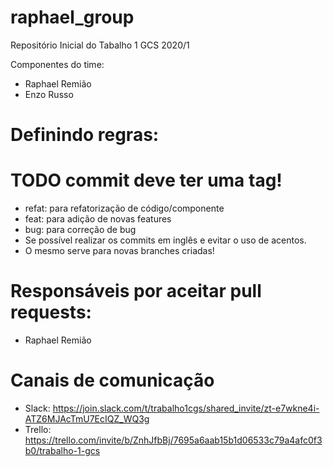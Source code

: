 # raphael_group
Repositório Inicial do Tabalho 1 GCS 2020/1

Componentes do time:
- Raphael Remião 
- Enzo Russo


# Definindo regras:
# TODO commit deve ter uma tag!
- refat: para refatorização de código/componente 
- feat: para adição de novas features
- bug: para correção de bug
- Se possível realizar os commits em inglês e evitar o uso de acentos.
- O mesmo serve para novas branches criadas!

# Responsáveis por aceitar pull requests:
- Raphael Remião

# Canais de comunicação
- Slack: https://join.slack.com/t/trabalho1cgs/shared_invite/zt-e7wkne4i-ATZ6MJAcTmU7EcIQZ_WQ3g
- Trello: https://trello.com/invite/b/ZnhJfbBj/7695a6aab15b1d06533c79a4afc0f3b0/trabalho-1-gcs
